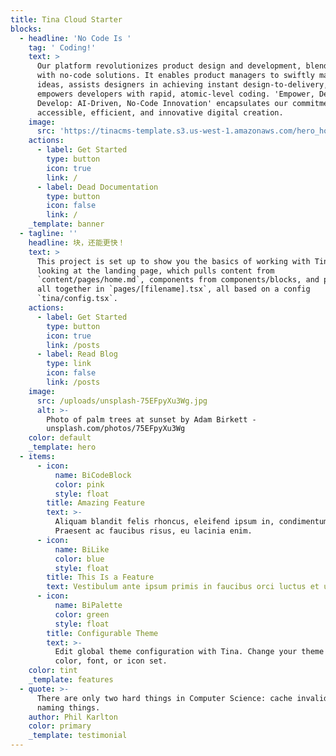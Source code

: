 ```yaml
---
title: Tina Cloud Starter
blocks:
  - headline: 'No Code Is '
    tag: ' Coding!'
    text: >
      Our platform revolutionizes product design and development, blending AI
      with no-code solutions. It enables product managers to swiftly materialize
      ideas, assists designers in achieving instant design-to-delivery, and
      empowers developers with rapid, atomic-level coding. 'Empower, Design,
      Develop: AI-Driven, No-Code Innovation' encapsulates our commitment to
      accessible, efficient, and innovative digital creation.
    image:
      src: 'https://tinacms-template.s3.us-west-1.amazonaws.com/hero_home.png'
    actions:
      - label: Get Started
        type: button
        icon: true
        link: /
      - label: Dead Documentation
        type: button
        icon: false
        link: /
    _template: banner
  - tagline: ''
    headline: 块，还能更快！
    text: >
      This project is set up to show you the basics of working with Tina. You're
      looking at the landing page, which pulls content from
      `content/pages/home.md`, components from components/blocks, and puts them
      all together in `pages/[filename].tsx`, all based on a config
      `tina/config.tsx`.
    actions:
      - label: Get Started
        type: button
        icon: true
        link: /posts
      - label: Read Blog
        type: link
        icon: false
        link: /posts
    image:
      src: /uploads/unsplash-75EFpyXu3Wg.jpg
      alt: >-
        Photo of palm trees at sunset by Adam Birkett -
        unsplash.com/photos/75EFpyXu3Wg
    color: default
    _template: hero
  - items:
      - icon:
          name: BiCodeBlock
          color: pink
          style: float
        title: Amazing Feature
        text: >-
          Aliquam blandit felis rhoncus, eleifend ipsum in, condimentum nibh.
          Praesent ac faucibus risus, eu lacinia enim.
      - icon:
          name: BiLike
          color: blue
          style: float
        title: This Is a Feature
        text: Vestibulum ante ipsum primis in faucibus orci luctus et ultrices.
      - icon:
          name: BiPalette
          color: green
          style: float
        title: Configurable Theme
        text: >-
          Edit global theme configuration with Tina. Change your theme's primary
          color, font, or icon set.
    color: tint
    _template: features
  - quote: >-
      There are only two hard things in Computer Science: cache invalidation and
      naming things.
    author: Phil Karlton
    color: primary
    _template: testimonial
---
```


